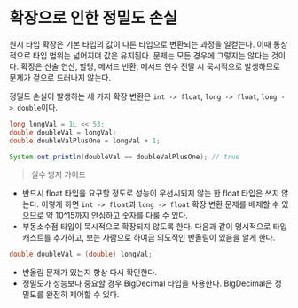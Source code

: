 # 확장으로 인한 정밀도 손실
원시 타입 확장은 기본 타입의 값이 다른 타입으로 변환되는 과정을 일컫는다.
이때 통상적으로 타입 범위는 넓어지며 값은 유지된다.
문제는 모든 경우에 그렇지는 않다는 것이다.
확장은 산술 연산, 할당, 메서드 반환, 메서드 인수 전달 시 묵시적으로 발생하므로 문제가 겉으로 드러나지 않는다.

정밀도 손실이 발생하는 세 가지 확장 변환은 `int -> float`, `long -> float`, `long -> double`이다.

```java
long longVal = 1L << 53;
double doubleVal = longVal;
double doubleValPlusOne = longVal + 1;

System.out.println(doubleVal == doubleValPlusOne); // true
```

> 실수 방지 가이드

* 반드시 float 타입을 요구할 정도로 성능이 우선시되지 않는 한 float 타입은 쓰지 않는다. 이렇게 하면 `int -> float`과 `long -> float` 확장 변환 문제를 배제할 수 있으므로 약 10^15까지 안심하고 숫자를 다룰 수 있다.
* 부동소수점 타입이 묵시적으로 확장되지 않도록 한다. 다음과 같이 명시적으로 타입 캐스트를 추가하고, 보는 사람으로 하여금 의도적인 반올림이 있음을 알게 한다.
```java
double doubleVal = (double) longVal;
```
* 반올림 문제가 있는지 항상 다시 확인한다.
* 정밀도가 성능보다 중요할 경우 BigDecimal 타입을 사용한다. BigDecimal은 정밀도를 완전히 제어할 수 있다.